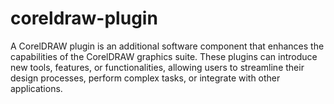 # coreldraw-plugin
A CorelDRAW plugin is an additional software component that enhances the capabilities of the CorelDRAW graphics suite. These plugins can introduce new tools, features, or functionalities, allowing users to streamline their design processes, perform complex tasks, or integrate with other applications.
